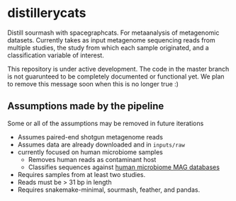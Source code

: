 # distillerycats
Distill sourmash with spacegraphcats.
For metaanalysis of metagenomic datasets.
Currently takes as input metagenome sequencing reads from multiple studies, the study from which each sample originated, and a classification variable of interest. 

This repository is under active development. 
The code in the master branch is not guarunteed to be completely documented or functional yet. 
We plan to remove this message soon when this is no longer true :)

## Assumptions made by the pipeline

Some or all of the assumptions may be removed in future iterations

+ Assumes paired-end shotgun metagenome reads
+ Assumes data are already downloaded and in `inputs/raw`
+ currently focused on human microbiome samples
  + Removes human reads as contaminant host
  + Classifies sequences against [human microbiome MAG databases](https://osf.io/hza89/)
+ Requires samples from at least two studies.
+ Reads must be > 31 bp in length
+ Requires snakemake-minimal, sourmash, feather, and pandas.
